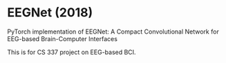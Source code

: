 # EEGNet (2018)
PyTorch implementation of EEGNet: A Compact Convolutional Network for EEG-based Brain-Computer Interfaces

This is for CS 337 project on EEG-based BCI. 
